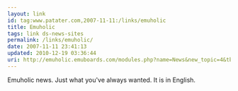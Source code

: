 ```yaml
---
layout: link
id: tag:www.patater.com,2007-11-11:/links/emuholic
title: Emuholic
tags: link ds-news-sites
permalink: /links/emuholic/
date: 2007-11-11 23:41:13
updated: 2010-12-19 03:36:44
uri: http://emuholic.emuboards.com/modules.php?name=News&new_topic=4&tbid=4
---
```

Emuholic news. Just what you've always wanted. It is in English.
